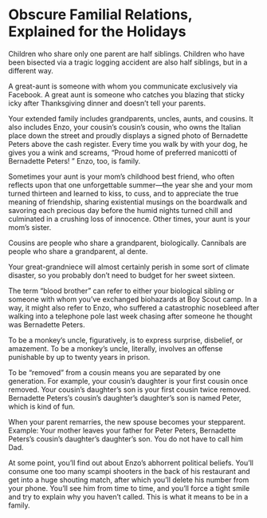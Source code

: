 # Obscure Familial Relations, Explained for the Holidays

Children who share only one parent are half siblings. Children who have been bisected via a tragic logging accident are also half siblings, but in a different way.

A great-aunt is someone with whom you communicate exclusively via Facebook. A great aunt is someone who catches you blazing that sticky icky after Thanksgiving dinner and doesn’t tell your parents.

Your extended family includes grandparents, uncles, aunts, and cousins. It also includes Enzo, your cousin’s cousin’s cousin, who owns the Italian place down the street and proudly displays a signed photo of Bernadette Peters above the cash register. Every time you walk by with your dog, he gives you a wink and screams, “Proud home of preferred manicotti of Bernadette Peters! ” Enzo, too, is family.

Sometimes your aunt is your mom’s childhood best friend, who often reflects upon that one unforgettable summer—the year she and your mom turned thirteen and learned to kiss, to cuss, and to appreciate the true meaning of friendship, sharing existential musings on the boardwalk and savoring each precious day before the humid nights turned chill and culminated in a crushing loss of innocence. Other times, your aunt is your mom’s sister.

Cousins are people who share a grandparent, biologically. Cannibals are people who share a grandparent, al dente.

Your great-grandniece will almost certainly perish in some sort of climate disaster, so you probably don’t need to budget for her sweet sixteen.

The term “blood brother” can refer to either your biological sibling or someone with whom you’ve exchanged biohazards at Boy Scout camp. In a way, it might also refer to Enzo, who suffered a catastrophic nosebleed after walking into a telephone pole last week chasing after someone he thought was Bernadette Peters.

To be a monkey’s uncle, figuratively, is to express surprise, disbelief, or amazement. To be a monkey’s uncle, literally, involves an offense punishable by up to twenty years in prison.

To be “removed” from a cousin means you are separated by one generation. For example, your cousin’s daughter is your first cousin once removed. Your cousin’s daughter’s son is your first cousin twice removed. Bernadette Peters’s cousin’s daughter’s daughter’s son is named Peter, which is kind of fun.

When your parent remarries, the new spouse becomes your stepparent. Example: Your mother leaves your father for Peter Peters, Bernadette Peters’s cousin’s daughter’s daughter’s son. You do not have to call him Dad.

At some point, you’ll find out about Enzo’s abhorrent political beliefs. You’ll consume one too many scampi shooters in the back of his restaurant and get into a huge shouting match, after which you’ll delete his number from your phone. You’ll see him from time to time, and you’ll force a tight smile and try to explain why you haven’t called. This is what it means to be in a family. 